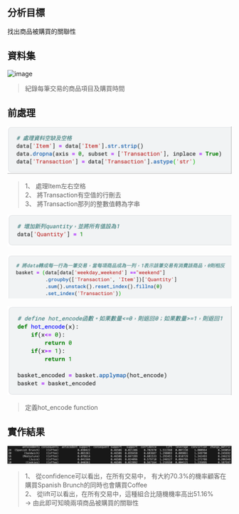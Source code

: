 ## **分析目標**

找出商品被購買的關聯性

## **資料集**

![image](https://github.com/Jiahsiu/transaction_association/blob/main/截圖%202024-01-30%20上午1.57.11.png)
> 紀錄每筆交易的商品項目及購買時間

## **前處理**

![image](https://github.com/Jiahsiu/transaction_association/blob/main/imag/截圖%202024-01-30%20上午1.10.49.png)
>1、 處理Item左右空格  
>2、 將Transaction有空值的行刪去  
>3、 將Transaction那列的整數值轉為字串

![image](https://github.com/Jiahsiu/transaction_association/blob/main/imag/截圖%202024-01-30%20上午1.10.59.png)

![image](https://github.com/Jiahsiu/transaction_association/blob/main/imag/截圖%202024-01-30%20上午1.11.05.png)

![image](https://github.com/Jiahsiu/transaction_association/blob/main/imag/截圖%202024-01-30%20上午1.11.12.png)
> 定義hot_encode function

## **實作結果**
![image](https://github.com/Jiahsiu/transaction_association/blob/main/imag/截圖%202024-01-30%20上午1.11.34.png)
>1、 從confidence可以看出，在所有交易中， 有大約70.3%的機率顧客在購買Spanish Brunch的同時也會購買Coffee  
>2、 從lift可以看出，在所有交易中，這種組合比隨機機率高出51.16%  
>-> 由此即可知曉兩項商品被購買的關聯性

